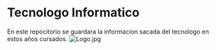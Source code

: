# Tecnologo Informatico
En este repocitorio se guardara la informacion sacada del tecnologo en estos años cursados.
![Logo.jpg](https://images.alphacoders.com/434/thumb-1920-434772.jpg)
